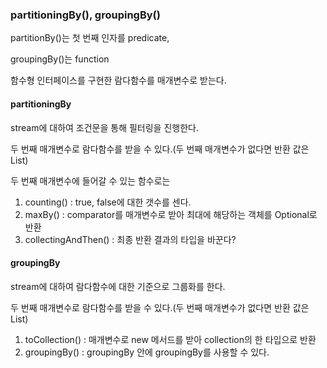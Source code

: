 ### partitioningBy(), groupingBy()



partitionBy()는 첫 번째 인자를 predicate,

groupingBy()는 function

함수형 인터페이스를 구현한 람다함수를 매개변수로 받는다.



#### partitioningBy



 stream에 대하여 조건문을 통해 필터링을 진행한다. 

두 번째 매개변수로 람다함수를 받을 수 있다.(두 번째 매개변수가 없다면 반환 값은 List)



두 번째 매개변수에 들어갈 수 있는 함수로는 

1. counting() : true, false에 대한 갯수를 센다.
2. maxBy() : comparator를 매개변수로 받아 최대에 해당하는 객체를 Optional로 반환
3. collectingAndThen() : 최종 반환 결과의 타입을 바꾼다?



#### groupingBy



stream에 대하여 람다함수에 대한 기준으로 그룹화를 한다.

두 번째 매개변수로 람다함수를 받을 수 있다.(두 번째 매개변수가 없다면 반환 값은 List)



1. toCollection() : 매개변수로 new 메서드를 받아 collection의 한 타입으로 반환
2. groupingBy() : groupingBy 안에 groupingBy를 사용할 수 있다.